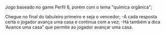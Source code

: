 Jogo baseado no game Perfil 6, porém com o tema "química orgânica";

Chegue no final do tabuleiro primeiro e seja o vencedor;
	-A cada resposta certa o jogador avança uma casa e continua com a vez; 
	-Há também a dica ‘Avance uma casa” que permite ao jogador avançar uma casa.
